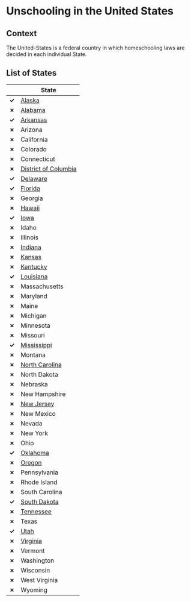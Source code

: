 # Unschooling in the United States

## Context

The United-States is a federal country in which homeschooling laws
are decided in each individual State.

## List of States

|   | State |
| - |   -   |
| __✓__ | [Alaska](Alaska.md) |
| __✗__ | [Alabama](Alabama.md) |
| __✓__ | [Arkansas](Arkansas.md) |
| __✗__ | Arizona |
| __✗__ | California |
| __✗__ | Colorado |
| __✗__ | Connecticut |
| __✗__ | [District of Columbia](DC.md) |
| __✓__ | [Delaware](Delaware.md) |
| __✓__ | [Florida](Florida.md) |
| __✗__ | Georgia |
| __✗__ | [Hawaii](Hawaii.md) |
| __✓__ | [Iowa](Iowa.md) |
| __✗__ | Idaho |
| __✗__ | Illinois |
| __✗__ | [Indiana](Indiana.md) |
| __✗__ | [Kansas](Kansas.md) |
| __✗__ | [Kentucky](Kentuky.md) |
| __✓__ | [Louisiana](Louisiana.md) |
| __✗__ | Massachusetts |
| __✗__ | Maryland |
| __✗__ | Maine |
| __✗__ | Michigan |
| __✗__ | Minnesota |
| __✗__ | Missouri |
| __✓__ | [Mississippi](Mississippi.md) |
| __✗__ | Montana |
| __✗__ | [North Carolina](North-Carolina.md) |
| __✗__ | North Dakota |
| __✗__ | Nebraska |
| __✗__ | New Hampshire |
| __✗__ | [New Jersey](New-Jersey.md) |
| __✗__ | New Mexico |
| __✗__ | Nevada |
| __✗__ | New York |
| __✗__ | Ohio |
| __✓__ | [Oklahoma](Oklahoma.md) |
| __✗__ | [Oregon](Oregon.md) |
| __✗__ | Pennsylvania |
| __✗__ | Rhode Island |
| __✗__ | South Carolina |
| __✓__ | [South Dakota](South-Dakota.md) |
| __✗__ | [Tennessee](Tennessee.md) |
| __✗__ | Texas |
| __✓__ | [Utah](Utah.md) |
| __✗__ | [Virginia](Virginia.md) |
| __✗__ | Vermont |
| __✗__ | Washington |
| __✗__ | Wisconsin |
| __✗__ | West Virginia |
| __✗__ | Wyoming |
